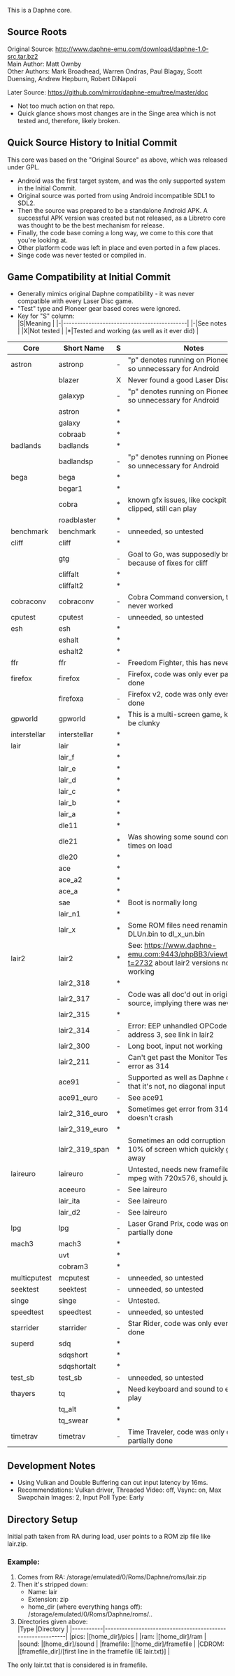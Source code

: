 This is a Daphne core.  
  
  
Source Roots
------------
Original Source:  http://www.daphne-emu.com/download/daphne-1.0-src.tar.bz2  
Main Author:      Matt Ownby  
Other Authors:    Mark Broadhead, Warren Ondras, Paul Blagay, Scott Duensing, Andrew Hepburn, Robert DiNapoli  
  
Later Source:     https://github.com/mirror/daphne-emu/tree/master/doc  
- Not too much action on that repo.
- Quick glance shows most changes are in the Singe area which is not tested and, therefore, likely broken.
  
  
Quick Source History to Initial Commit
--------------------------------------
This core was based on the "Original Source" as above, which was released under GPL.
- Android was the first target system, and was the only supported system in the Initial Commit.
- Original source was ported from using Android incompatible SDL1 to SDL2.
- Then the source was prepared to be a standalone Android APK.  A successful APK version was created but not released, as a Libretro core was thought to be the best mechanism for release.
- Finally, the code base coming a long way, we come to this core that you're looking at.
- Other platform code was left in place and even ported in a few places.
- Singe code was never tested or compiled in.
  
  
Game Compatibility at Initial Commit
------------------------------------
- Generally mimics original Daphne compatibility - it was never compatible with every Laser Disc game.
- "Test" type and Pioneer gear based cores were ignored.
- Key for "S" column:  
|S|Meaning                                     |
|-|--------------------------------------------|
|-|See notes                                   |
|X|Not tested                                  |
|*|Tested and working (as well as it ever did) |
  
  
|Core          |Short Name      |S|Notes                                                                                            |
|--------------|----------------|-|-------------------------------------------------------------------------------------------------|
|astron        |astronp         |-|"p" denotes running on Pioneer gear, so unnecessary for Android                                  |
|              |blazer          |X|Never found a good Laser Disc                                                                    |
|              |galaxyp         |-|"p" denotes running on Pioneer gear, so unnecessary for Android                                  |
|              |astron          |*|                                                                                                 |
|              |galaxy          |*|                                                                                                 |
|              |cobraab         |*|                                                                                                 |
|badlands      |badlands        |*|                                                                                                 |
|              |badlandsp       |-|"p" denotes running on Pioneer gear, so unnecessary for Android                                  |
|bega          |bega            |*|                                                                                                 |
|              |begar1          |*|                                                                                                 |
|              |cobra           |*|known gfx issues, like cockpit being clipped, still can play                                     |
|              |roadblaster     |*|                                                                                                 |
|benchmark     |benchmark       |-|unneeded, so untested                                                                            |
|cliff         |cliff           |*|                                                                                                 |
|              |gtg             |-|Goal to Go, was supposedly broken because of fixes for cliff                                     |
|              |cliffalt        |*|                                                                                                 |
|              |cliffalt2       |*|                                                                                                 |
|cobraconv     |cobraconv       |-|Cobra Command conversion, this has never worked                                                  |
|cputest       |cputest         |-|unneeded, so untested                                                                            |
|esh           |esh             |*|                                                                                                 |
|              |eshalt          |*|                                                                                                 |
|              |eshalt2         |*|                                                                                                 |
|ffr           |ffr             |-|Freedom Fighter, this has never worked                                                           |
|firefox       |firefox         |-|Firefox, code was only ever partially done                                                       |
|              |firefoxa        |-|Firefox v2, code was only ever partially done                                                    |
|gpworld       |gpworld         |*|This is a multi-screen game, known to be clunky                                                  |
|interstellar  |interstellar    |*|                                                                                                 |
|lair          |lair            |*|                                                                                                 |
|              |lair_f          |*|                                                                                                 |
|              |lair_e          |*|                                                                                                 |
|              |lair_d          |*|                                                                                                 |
|              |lair_c          |*|                                                                                                 |
|              |lair_b          |*|                                                                                                 |
|              |lair_a          |*|                                                                                                 |
|              |dle11           |*|                                                                                                 |
|              |dle21           |*|Was showing some sound corruption at times on load                                               |
|              |dle20           |*|                                                                                                 |
|              |ace             |*|                                                                                                 |
|              |ace_a2          |*|                                                                                                 |
|              |ace_a           |*|                                                                                                 |
|              |sae             |*|Boot is normally long                                                                            |
|              |lair_n1         |*|                                                                                                 |
|              |lair_x          |*|Some ROM files need renaming from DLUn.bin to dl_x_un.bin                                        |
|lair2         |lair2           |*|See: https://www.daphne-emu.com:9443/phpBB3/viewtopic.php?t=2732 about lair2 versions not working|
|              |lair2_318       |*|                                                                                                 |
|              |lair2_317       |-|Code was all doc'd out in original source, implying there was never a 317                        |
|              |lair2_315       |*|                                                                                                 |
|              |lair2_314       |-|Error: EEP unhandled OPCode 0 with address 3, see link in lair2                                  |
|              |lair2_300       |-|Long boot, input not working                                                                     |
|              |lair2_211       |-|Can't get past the Monitor Test, same error as 314                                               |
|              |ace91           |-|Supported as well as Daphne can, in that it's not, no diagonal input                             |
|              |ace91_euro      |-|See ace91                                                                                        |
|              |lair2_316_euro  |*|Sometimes get error from 314 but doesn't crash                                                   |
|              |lair2_319_euro  |*|                                                                                                 |
|              |lair2_319_span  |*|Sometimes an odd corruption in top 10% of screen which quickly goes away                         |
|laireuro      |laireuro        |-|Untested, needs new framefile and mpeg with 720x576, should just work                            |
|              |aceeuro         |-|See laireuro                                                                                     |
|              |lair_ita        |-|See laireuro                                                                                     |
|              |lair_d2         |-|See laireuro                                                                                     |
|lpg           |lpg             |-|Laser Grand Prix, code was only ever partially done                                              |
|mach3         |mach3           |*|                                                                                                 |
|              |uvt             |*|                                                                                                 |
|              |cobram3         |*|                                                                                                 |
|multicputest  |mcputest        |-|unneeded, so untested                                                                            |
|seektest      |seektest        |-|unneeded, so untested                                                                            |
|singe         |singe           |-|Untested.                                                                                        |
|speedtest     |speedtest       |-|unneeded, so untested                                                                            |
|starrider     |starrider       |-|Star Rider, code was only ever partially done                                                    |
|superd        |sdq             |*|                                                                                                 |
|              |sdqshort        |*|                                                                                                 |
|              |sdqshortalt     |*|                                                                                                 |
|test_sb       |test_sb         |-|unneeded, so untested                                                                            |
|thayers       |tq              |*|Need keyboard and sound to effectively play                                                      |
|              |tq_alt          |*|                                                                                                 |
|              |tq_swear        |*|                                                                                                 |
|timetrav      |timetrav        |-|Time Traveler, code was only ever partially done                                                 |
  
  
Development Notes
-----------------
- Using Vulkan and Double Buffering can cut input latency by 16ms.
- Recommendations: Vulkan driver, Threaded Video: off, Vsync: on, Max Swapchain Images: 2, Input Poll Type: Early
  
  
Directory Setup
---------------
Initial path taken from RA during load, user points to a ROM zip file like lair.zip.  
  
### Example:
1. Comes from RA:	/storage/emulated/0/Roms/Daphne/roms/lair.zip
2. Then it's stripped down: 
   - Name: lair
   - Extension: zip
   - home_dir (where everything hangs off): /storage/emulated/0/Roms/Daphne/roms/..
3. Directories given above:  
|Type       |Directory                                                   |
|-----------|------------------------------------------------------------|
|pics:      |[home_dir]/pics                                             |
|ram:       |[home_dir]/ram                                              |
|sound:     |[home_dir]/sound                                            |
|framefile: |[home_dir]/framefile                                        |
|CDROM:     |[framefile_dir]/[first line in the framefile (IE lair.txt)] |
  
The only lair.txt that is considered is in framefile.
